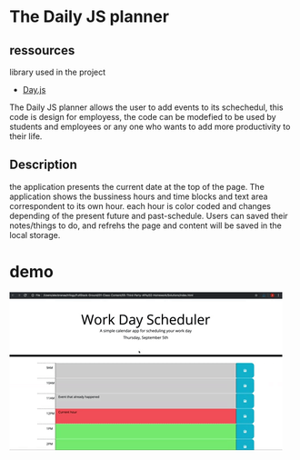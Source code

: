 # The Daily JS planner

## ressources
library used in the project
  * [Day.js](https://day.js.org/)

  The Daily JS planner allows the user to add events to its schechedul, this code is design for employess, the code can be modefied to be used by students and employees or any one who wants to add more productivity to their life. 
## Description 
the application presents the current date at the top of the page. The application shows the bussiness hours and time blocks and text area correspondent to its own hour. each hour is color coded and changes depending of the present future and past-schedule. Users can saved their notes/things to do, and refrehs the page and content will be saved in the local storage.
# demo

![day planner demo](./Assets/05-third-party-apis-homework-demo.gif)
# 